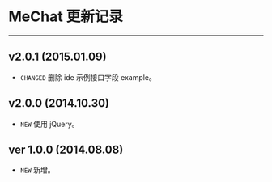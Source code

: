 # MeChat 更新记录
---
## v2.0.1 (2015.01.09)

- `CHANGED` 删除 ide 示例接口字段 example。

## v2.0.0 (2014.10.30)

- `NEW` 使用 jQuery。

## ver 1.0.0 (2014.08.08)

- `NEW` 新增。
